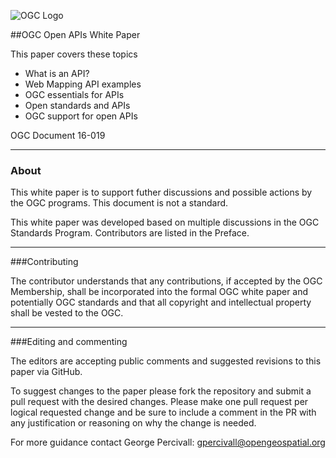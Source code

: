 ![OGC Logo](http://portal.opengeospatial.org/files/?artifact_id=11976&format=gif "OGC Logo")


##OGC Open APIs White Paper

This paper covers these topics
- What is an API?
- Web Mapping API examples
- OGC essentials for APIs
- Open standards and APIs
- OGC support for open APIs

OGC Document 16-019

------
### About
This white paper is to support futher discussions and possible actions by the OGC programs. This document is not a standard.

This white paper was developed based on multiple discussions in the OGC Standards Program. Contributors are listed in the Preface.

----
###Contributing

The contributor understands that any contributions, if accepted by the OGC Membership, shall be incorporated into the formal OGC white paper and potentially OGC standards and that all copyright and  intellectual property shall be vested to the OGC.

----
###Editing and commenting

The editors are accepting public comments and suggested revisions to this paper via GitHub. 

To suggest changes to the paper please fork the repository and submit a pull request with the desired changes. Please make one pull request per logical requested change and be sure to include a comment in the PR with any justification or reasoning on why the change is needed.

For more guidance contact George Percivall: gpercivall@opengeospatial.org
